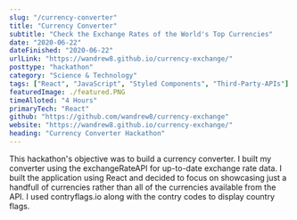 ```yaml
---
slug: "/currency-converter"
title: "Currency Converter"
subtitle: "Check the Exchange Rates of the World's Top Currencies"
date: "2020-06-22"
dateFinished: "2020-06-22"
urlLink: "https://wandrew8.github.io/currency-exchange/"
posttype: "hackathon"
category: "Science & Technology"
tags: ["React", "JavaScript", "Styled Components", "Third-Party-APIs"]
featuredImage: ./featured.PNG
timeAlloted: "4 Hours"
primaryTech: "React"
github: "https://github.com/wandrew8/currency-exchange"
website: "https://wandrew8.github.io/currency-exchange/"
heading: "Currency Converter Hackathon"
---
```


This hackathon's objective was to build a currency converter. I built my converter using the exchangeRateAPI for up-to-date exchange rate data. I built the application using React and decided to focus on showcasing just a handfull of currencies rather than all of the currencies available from the API. I used contryflags.io along with the contry codes to display country flags.
